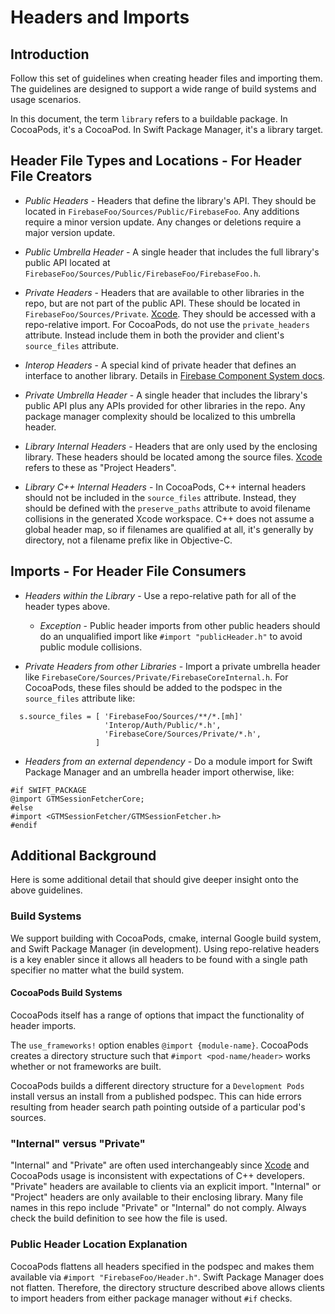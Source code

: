 # Headers and Imports

## Introduction

Follow this set of guidelines when creating header files and importing them. The
guidelines are designed to support a wide range of build systems and usage scenarios.

In this document, the term `library` refers to a buildable package. In CocoaPods, it's a CocoaPod.
In Swift Package Manager, it's a library target.

## Header File Types and Locations - For Header File Creators

* *Public Headers* - Headers that define the library's API. They should be located in
  `FirebaseFoo/Sources/Public/FirebaseFoo`. Any additions require a minor version update. Any
  changes or deletions require a major version update.

* *Public Umbrella Header* - A single header that includes the full library's public API located at
  `FirebaseFoo/Sources/Public/FirebaseFoo/FirebaseFoo.h`.

* *Private Headers* - Headers that are available to other libraries in the repo, but are not part
  of the public API. These should be located in `FirebaseFoo/Sources/Private`.
  [Xcode](https://stackoverflow.com/a/8016333). They should be accessed with a repo-relative
  import. For CocoaPods, do not use the `private_headers` attribute. Instead include them in both
  the provider and client's `source_files` attribute.

* *Interop Headers* - A special kind of private header that defines an interface to another library.
  Details in [Firebase Component System docs](Interop/FirebaseComponentSystem.md).

* *Private Umbrella Header* - A single header that includes the library's public API plus any APIs
  provided for other libraries in the repo. Any package manager complexity should be localized to
  this umbrella header.

* *Library Internal Headers* - Headers that are only used by the enclosing library. These headers
  should be located among the source files. [Xcode](https://stackoverflow.com/a/8016333) refers to
  these as "Project Headers".

* *Library C++ Internal Headers* - In CocoaPods, C++ internal headers should not be included
  in the `source_files` attribute. Instead, they should be defined with the `preserve_paths`
  attribute to avoid filename collisions in the generated Xcode workspace. C++ does not assume
  a global header map, so if filenames are qualified at all, it's generally by directory, not a
  filename prefix like in Objective-C.

## Imports - For Header File Consumers

* *Headers within the Library* - Use a repo-relative path for all of the header types above.
  * *Exception* - Public header imports from other public headers should do an unqualified
  import like `#import "publicHeader.h"` to avoid public module collisions.

* *Private Headers from other Libraries* - Import a private umbrella header like
  `FirebaseCore/Sources/Private/FirebaseCoreInternal.h`. For CocoaPods, these files should be
  added to the podspec in the `source_files` attribute like:
```
  s.source_files = [ 'FirebaseFoo/Sources/**/*.[mh]'
                     'Interop/Auth/Public/*.h',
                     'FirebaseCore/Sources/Private/*.h',
                   ]
```

* *Headers from an external dependency* - Do a module import for Swift Package Manager and an
  umbrella header import otherwise, like:
```
#if SWIFT_PACKAGE
@import GTMSessionFetcherCore;
#else
#import <GTMSessionFetcher/GTMSessionFetcher.h>
#endif
```

## Additional Background

Here is some additional detail that should give deeper insight onto the above guidelines.

### Build Systems

We support building with CocoaPods, cmake, internal Google build system, and Swift Package
Manager (in development). Using repo-relative headers is a key enabler since it allows all headers
to be found with a single path specifier no matter what the build system.

#### CocoaPods Build Systems
CocoaPods itself has a range of options that impact the functionality of header imports.

The `use_frameworks!` option enables `@import {module-name}`. CocoaPods creates a directory structure
such that `#import <pod-name/header>` works whether or not frameworks are built.

CocoaPods builds a different directory structure for a `Development Pods` install versus an install
from a published podspec. This can hide errors resulting from header search path pointing outside
of a particular pod's sources.


### "Internal" versus "Private"

"Internal" and "Private" are often used interchangeably since
[Xcode](https://stackoverflow.com/a/8016333) and CocoaPods usage is
inconsistent with expectations of C++ developers. "Private" headers are available to clients
via an explicit import. "Internal" or "Project" headers are only available to their enclosing
library. Many file names in this repo include "Private" or "Internal" do not comply. Always
check the build definition to see how the file is used.

### Public Header Location Explanation

CocoaPods flattens all headers specified in the podspec and makes them available via
`#import "FirebaseFoo/Header.h"`. Swift Package Manager does not flatten. Therefore, the
directory structure described above allows clients to import headers from either package manager
without `#if` checks.
